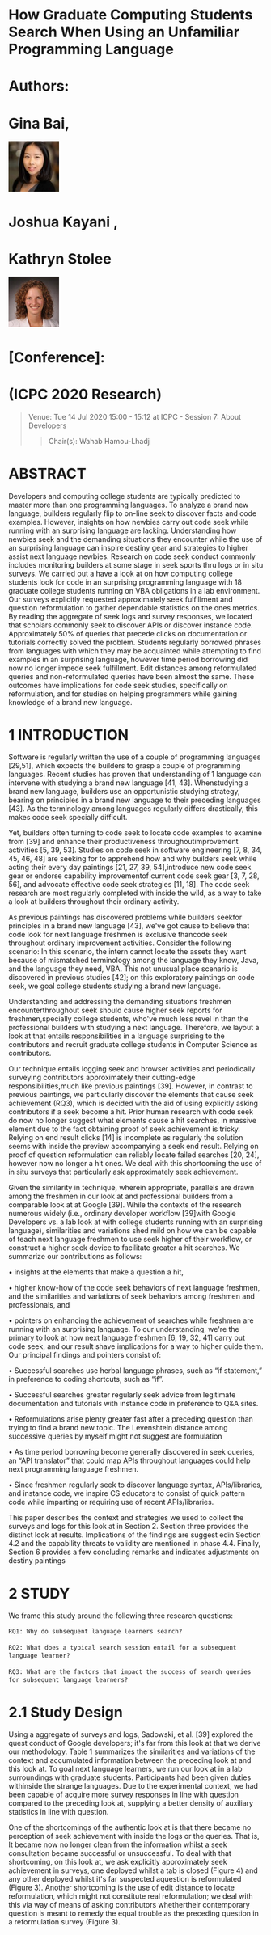 # How Graduate Computing Students Search When Using an Unfamiliar Programming Language

# Authors:

# Gina Bai, 
![Author image](./image1.jpg)

# Joshua Kayani , 

# Kathryn Stolee
![Author image](./image2.jpg)

# [Conference]: 
# (ICPC 2020 Research)


>Venue: Tue 14 Jul 2020 15:00 - 15:12 at ICPC - Session 7: About Developers 
>>Chair(s): Wahab Hamou-Lhadj

# ABSTRACT

Developers and computing college students are typically predicted to master more than one programming languages. To analyze a brand new language, builders regularly flip to on-line seek to discover facts and code examples. However, insights on how newbies carry out code seek while running with an surprising language are lacking. Understanding how newbies seek and the demanding situations they encounter while the use of an surprising language can inspire destiny gear and strategies to higher assist next language newbies.
Research on code seek conduct commonly includes monitoring builders at some stage in seek sports thru logs or in situ surveys. We carried out a have a look at on how computing college students look for code in an surprising programming language with 18 graduate college students running on VBA obligations in a lab environment. Our surveys explicitly requested approximately seek fulfillment and question reformulation to gather dependable statistics on the ones metrics. By reading the aggregate of seek logs and survey responses, we located that scholars commonly seek to discover APIs or discover instance code. Approximately 50% of queries that precede clicks on documentation or tutorials correctly solved the problem. Students regularly borrowed phrases from languages with which they may be acquainted while attempting to find examples in an surprising language, however time period borrowing did now no longer impede seek fulfillment. Edit distances among reformulated queries and non-reformulated queries have been almost the same. These outcomes have implications for code seek studies, specifically on reformulation, and for studies on helping programmers while gaining knowledge of a brand new language.

# 1 INTRODUCTION

Software is regularly written the use of a couple of programming languages [29,51], which expects the builders to grasp a couple of programming languages. Recent studies has proven that understanding of 1 language can intervene with studying a brand new language [41, 43]. Whenstudying a brand new language, builders use an opportunistic studying strategy, bearing on principles in a brand new language to their preceding languages [43]. As the terminology among languages regularly differs drastically, this makes code seek specially difficult.

Yet, builders often turning to code seek to locate code examples to examine from [39] and enhance their productiveness throughoutimprovement activities [5, 39, 53]. Studies on code seek in software engineering [7, 8, 34, 45, 46, 48] are seeking for to apprehend how and why builders seek while acting their every day paintings [21, 27, 39, 54],introduce new code seek gear or endorse capability improvementof current code seek gear [3, 7, 28, 56], and advocate effective code seek strategies [11, 18]. The code seek research are most regularly completed with inside the wild, as a way to take a look at builders throughout their ordinary activity.

As previous paintings has discovered problems while builders seekfor principles in a brand new language [43], we've got cause to believe that code look for next language freshmen is exclusive thancode seek throughout ordinary improvement activities. Consider the following scenario:
In this scenario, the intern cannot locate the assets they want because of mismatched terminology among the language they know, Java, and the language they need, VBA. This not unusual place scenario is discovered in previous studies [42]; on this exploratory paintings on code seek, we goal college students studying a brand new language.

Understanding and addressing the demanding situations freshmen encounterthroughout seek should cause higher seek reports for freshmen,specially college students, who've much less revel in than the professional builders with studying a next language. Therefore, we layout a look at that entails responsibilities in a language surprising to the contributors and recruit graduate college students in Computer Science as contributors.

Our technique entails logging seek and browser activities and periodically surveying contributors approximately their cutting-edge responsibilities,much like previous paintings [39]. However, in contrast to previous paintings, we particularly discover the elements that cause seek achievement (RQ3), which is decided with the aid of using explicitly asking contributors if a seek become a hit. Prior human research with code seek do now no longer suggest what elements cause a hit searches, in massive element due to the fact obtaining proof of seek achievement is tricky. Relying on end result clicks [14] is incomplete as regularly the solution seems with inside the preview accompanying a seek end result. Relying on proof of question reformulation can reliably locate failed searches [20, 24], however now no longer a hit ones. We deal with this shortcoming the use of in situ surveys that particularly ask approximately seek achievement.

Given the similarity in technique, wherein appropriate, parallels are drawn among the freshmen in our look at and professional builders from a comparable look at at Google [39]. While the contexts of the research numerous widely (i.e., ordinary developer workflow [39]with Google Developers vs. a lab look at with college students running with an surprising language), similarities and variations shed mild on how we can be capable of teach next language freshmen to use seek higher of their workflow, or construct a higher seek device to facilitate greater a hit searches. We summarize our contributions as follows:

• insights at the elements that make a question a hit,

• higher know-how of the code seek behaviors of next language freshmen, and the similarities and variations of seek behaviors among freshmen and professionals, and

• pointers on enhancing the achievement of searches while freshmen are running with an surprising language.
To our understanding, we're the primary to look at how next language freshmen [6, 19, 32, 41] carry out code seek, and our result shave implications for a way to higher guide them. Our principal findings and pointers consist of:

• Successful searches use herbal language phrases, such as “if statement,” in preference to coding shortcuts, such as “if”.

• Successful searches greater regularly seek advice from legitimate documentation and tutorials with instance code in preference to Q&A sites.

• Reformulations arise plenty greater fast after a preceding question than trying to find a brand new topic. The Levenshtein distance among successive queries by myself might not suggest are formulation

• As time period borrowing become generally discovered in seek queries, an “API translator” that could map APIs throughout languages could help next programming language freshmen.

• Since freshmen regularly seek to discover language syntax, APIs/libraries, and instance code, we inspire CS educators to consist of quick pattern code while imparting or requiring use of recent APIs/libraries.

This paper describes the context and strategies we used to collect the surveys and logs for this look at in Section 2. Section three provides the distinct look at results. Implications of the findings are suggest edin Section 4.2 and the capability threats to validity are mentioned in phase 4.4. Finally, Section 6 provides a few concluding remarks and indicates adjustments on destiny paintings

# 2 STUDY

We frame this study around the following three research questions: 
      
    RQ1: Why do subsequent language learners search? 
    
    RQ2: What does a typical search session entail for a subsequent language learner?
 
    RQ3: What are the factors that impact the success of search queries for subsequent language learners?

# 2.1 Study Design

Using a aggregate of surveys and logs, Sadowski, et al. [39] explored the quest conduct of Google developers; it's far from this look at that we derive our methodology. Table 1 summarizes the similarities and variations of the context and accumulated information between the preceding look at and this look at. To goal next language learners, we run our look at in a lab surroundings with graduate students. Participants had been given duties withinside the strange languages. Due to the experimental context, we had been capable of acquire more survey responses in line with question compared to the preceding look at, supplying a better density of auxiliary statistics in line with question.

One of the shortcomings of the authentic look at is that there became no perception of seek achievement with inside the logs or the queries. That is, It became now no longer clean from the information whilst a seek consultation became successful or unsuccessful. To deal with that shortcoming, on this look at, we ask explicitly approximately seek achievement in surveys, one deployed whilst a tab is closed (Figure 4) and any other deployed whilst it's far suspected aquestion is reformulated (Figure 3). Another shortcoming is the use of edit distance to locate reformulation, which might not constitute real reformulation; we deal with this via way of means of asking contributors whethertheir contemporary question is meant to remedy the equal trouble as the preceding question in a reformulation survey (Figure 3).
